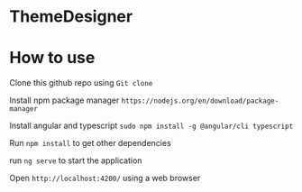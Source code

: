 # ThemeDesigner

# How to use

Clone this github repo using `Git clone`

Install npm package manager `https://nodejs.org/en/download/package-manager`

Install angular and typescript `sudo npm install -g @angular/cli typescript`

Run `npm install` to get other dependencies

run `ng serve` to start the application

Open `http://localhost:4200/` using a web browser

